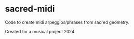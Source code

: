 # sacred-midi
Code to create midi arpeggios/phrases from sacred geometry.  

Created for a musical project 2024.


